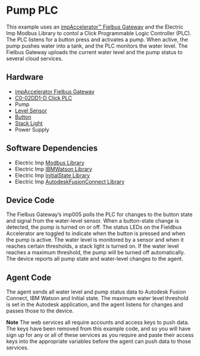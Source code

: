 # Pump PLC

This example uses an [impAccelerator&trade; Fielbus Gateway](https://electricimp.com/docs/hardware/resources/reference-designs/fieldbusgateway/) and the Electric Imp Modbus Library to contol a Click Programmable Logic Controller (PLC). The PLC listens for a button press and activates a pump. When active, the pump pushes water into a tank, and the PLC monitors the water level. The Fielbus Gateway uploads the current water level and the pump status to several cloud services.

## Hardware

- [impAccelerator Fielbus Gateway](https://store.electricimp.com/collections/featured-products/products/impaccelerator-fieldbus-gateway?variant=31118564754)
- [C0-02DD1-D Click PLC](https://www.automationdirect.com/adc/Shopping/Catalog/Programmable_Controllers/CLICK_Series_PLCs_(Stackable_Micro_Brick)/PLC_Units/C0-02DD1-D?utm_source=google&utm_medium=product-search&gclid=CPeB4NWljNQCFUlNfgod9l4OVg)
- Pump
- [Level Sensor](https://www.amazon.com/KUS-USA-Water-Level-Sensor/dp/B00Y831Q0S/ref=sr_1_8?ie=UTF8&qid=1495758476&sr=8-8&keywords=gas+level+sensor)
- [Button](https://www.amazon.com/Big-Dome-Push-Button-Red/dp/B00CYGTH9I/ref=sr_1_1?ie=UTF8&qid=1495758339&sr=8-1&keywords=big+red+button)
- [Stack Light](https://www.amazon.com/uxcell-Bulbs-Yellow-Industrial-Signal/dp/B019OGDR32/ref=sr_1_4_a_it?ie=UTF8&qid=1495758536&sr=8-4&keywords=stack+light)
- Power Supply

## Software Dependencies

- Electric Imp [Modbus Library](https://github.com/electricimp/Modbus)
- Electric Imp [IBMWatson Library](https://github.com/electricimp/IBMWatson)
- Electric Imp [InitialState Library](https://github.com/electricimp/InitialState)
- Electric Imp [AutodeskFusionConnect Library](https://github.com/electricimp/AutodeskFusionConnect)

## Device Code

The Fielbus Gateway’s imp005 polls the PLC for changes to the button state and signal from the water-level sensor. When a button-state change is detected, the pump is turned on or off. The status LEDs on the Fieldbus Accelerator are toggled to indicate when the button is pressed and when the pump is active. The water level is monitored by a sensor and when it reaches certain thresholds, a stack light is turned on. If the water level reaches a maximum threshold, the pump will be turned off automatically. The device reports all pump state and water-level changes to the agent.

## Agent Code

The agent sends all water level and pump status data to Autodesk Fusion Connect, IBM Watson and Initial state. The maximum water level threshold is set in the Autodesk application, and the agent listens for changes and passes those to the device.

**Note** The web services all require accounts and access keys to push data. The keys have been removed from this example code, and so you will have sign up for any or all of these services as you require and paste their access keys into the appropriate variables before the agent can push data to those services.
